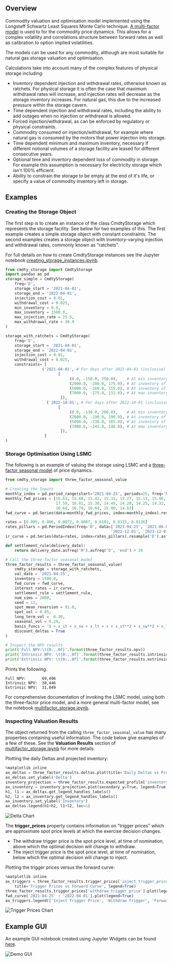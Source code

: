 ## Overview
Commodity valuation and optimisation model implemented using the Longstaff Schwartz Least Squares 
Monte Carlo technique.
[A multi-factor model](https://github.com/cmdty/core/blob/master/docs/multifactor_price_process/multifactor_price_process.pdf) 
is used to for the commodity price dynamics. This allows for a complex 
volatility and correlations structure between forward rates as well as calibration to option 
implied volatilities.


The models can be used for any commodity, although are most suitable for natural gas 
storage valuation and optimisation.

Calculations take into account many of the complex features of physical storage including:
* Inventory dependent injection and withdrawal rates, otherwise known as ratchets. For physical storage it is often the case that maximum withdrawal rates will increase, and injection rates will decrease as the storage inventory increases. For natural gas, this due to the increased pressure within the storage cavern.
* Time dependent injection and withdrawal rates, including the ability to add outages when no injection or withdrawal is allowed.
* Forced injection/withdrawal, as can be enforced by regulatory or physical constraints.
* Commodity consumed on injection/withdrawal, for example where natural gas is consumed by the motors that power injection into storage.
* Time dependent minimum and maximum inventory, necessary if different notional volumes of a storage facility are leased for different consecutive years.
* Optional time and inventory dependent loss of commodity in storage. For example this assumption is necessary for electricity storage which isn't 100% efficient.
* Ability to constrain the storage to be empty at the end of it's life, or specify a value of commodity inventory left in storage.


## Examples
### Creating the Storage Object
The first step is to create an instance of the class CmdtyStorage which
represents the storage facility. See below for two examples of this. The first example creates
a simple storage object with constant constraints. The second examples creates a storage
object with inventory-varying injection and withdrawal rates, commonly known as "ratchets".

For full details on how to create CmdtyStorage instances see the Jupyter notebook 
[creating_storage_instances.ipynb](https://github.com/cmdty/storage/blob/master/samples/python/creating_storage_instances.ipynb).

```python
from cmdty_storage import CmdtyStorage
import pandas as pd
storage_simple = CmdtyStorage(
    freq='D',
    storage_start = '2021-04-01',
    storage_end = '2022-04-01',
    injection_cost = 0.01,
    withdrawal_cost = 0.025,
    min_inventory = 0.0,
    max_inventory = 1500.0,
    max_injection_rate = 25.5,
    max_withdrawal_rate = 30.9
)

storage_with_ratchets = CmdtyStorage(
    freq='D',
    storage_start = '2021-04-01',
    storage_end = '2022-04-01',
    injection_cost = 0.01,
    withdrawal_cost = 0.025,
    constraints= [
                ('2021-04-01', # For days after 2021-04-01 (inclusive) until 2022-10-01 (exclusive):
                       [
                            (0.0, -150.0, 250.0),    # At min inventory of zero, max withdrawal of 150, max injection 250
                            (2000.0, -200.0, 175.0), # At inventory of 2000, max withdrawal of 200, max injection 175
                            (5000.0, -260.0, 155.0), # At inventory of 5000, max withdrawal of 260, max injection 155
                            (7000.0, -275.0, 132.0), # At max inventory of 7000, max withdrawal of 275, max injection 132
                        ]),
                  ('2022-10-01', # For days after 2022-10-01 (inclusive):
                       [
                            (0.0, -130.0, 260.0),    # At min inventory of zero, max withdrawal of 130, max injection 260
                            (2000.0, -190.0, 190.0), # At inventory of 2000, max withdrawal of 190, max injection 190
                            (5000.0, -230.0, 165.0), # At inventory of 5000, max withdrawal of 230, max injection 165
                            (7000.0, -245.0, 148.0), # At max inventory of 7000, max withdrawal of 245, max injection 148
                        ]),
                 ]
)

```

### Storage Optimisation Using LSMC
The following is an example of valuing the storage using LSMC and a [three-factor seasonal model](https://github.com/cmdty/core/blob/master/docs/three_factor_seasonal_model/three_factor_seasonal_model.pdf) of price dynamics.

```python
from cmdty_storage import three_factor_seasonal_value

# Creating the Inputs
monthly_index = pd.period_range(start='2021-04-25', periods=25, freq='M')
monthly_fwd_prices = [16.61, 15.68, 15.42, 15.31, 15.27, 15.13, 15.96, 17.22, 17.32, 17.66, 
                      17.59, 16.81, 15.36, 14.49, 14.28, 14.25, 14.32, 14.33, 15.30, 16.58, 
                      16.64, 16.79, 16.64, 15.90, 14.63]
fwd_curve = pd.Series(data=monthly_fwd_prices, index=monthly_index).resample('D').fillna('pad')

rates = [0.005, 0.006, 0.0072, 0.0087, 0.0101, 0.0115, 0.0126]
rates_pillars = pd.PeriodIndex(freq='D', data=['2021-04-25', '2021-06-01', '2021-08-01', '2021-12-01', '2022-04-01', 
                                              '2022-12-01', '2023-12-01'])
ir_curve = pd.Series(data=rates, index=rates_pillars).resample('D').asfreq('D').interpolate(method='linear')

def settlement_rule(delivery_date):
    return delivery_date.asfreq('M').asfreq('D', 'end') + 20

# Call the three-factor seasonal model
three_factor_results = three_factor_seasonal_value(
    cmdty_storage = storage_with_ratchets,
    val_date = '2021-04-25',
    inventory = 1500.0,
    fwd_curve = fwd_curve,
    interest_rates = ir_curve,
    settlement_rule = settlement_rule,
    num_sims = 2000,
    seed = 12,
    spot_mean_reversion = 91.0,
    spot_vol = 0.85,
    long_term_vol =  0.30,
    seasonal_vol = 0.19,
    basis_funcs = '1 + x_st + x_sw + x_lt + s + x_st**2 + x_sw**2 + x_lt**2 + s**2 + s * x_st',
    discount_deltas = True
)

# Inspect the NPV results
print('Full NPV:\t{0:,.0f}'.format(three_factor_results.npv))
print('Intrinsic NPV: \t{0:,.0f}'.format(three_factor_results.intrinsic_npv))
print('Extrinsic NPV: \t{0:,.0f}'.format(three_factor_results.extrinsic_npv))
```
Prints the following.

```
Full NPV:	    69,496
Intrinsic NPV: 	38,446
Extrinsic NPV: 	31,049
```
For comprehensive documentation of invoking the LSMC model, using both the three-factor price model,
and a more general multi-factor model, see the notebook [multifactor_storage.ipynb](https://github.com/cmdty/storage/blob/master/samples/python/multifactor_storage.ipynb).

### Inspecting Valuation Results
The object returned from the calling `three_factor_seasonal_value` has many properties containing useful information. The code below give examples of a
few of these. See the **Valuation Results** section of [multifactor_storage.ipynb](https://github.com/cmdty/storage/blob/master/samples/python/multifactor_storage.ipynb) for more details.

Plotting the daily Deltas and projected inventory:
```python
%matplotlib inline
ax_deltas = three_factor_results.deltas.plot(title='Daily Deltas vs Projected Inventory', legend=True, label='Delta')
ax_deltas.set_ylabel('Delta')
inventory_projection = three_factor_results.expected_profile['inventory']
ax_inventory = inventory_projection.plot(secondary_y=True, legend=True, ax=ax_deltas, label='Expected Inventory')
h1, l1 = ax_deltas.get_legend_handles_labels()
h2, l2 = ax_inventory.get_legend_handles_labels()
ax_inventory.set_ylabel('Inventory')
ax_deltas.legend(h1+h2, l1+l2, loc=1)
```

![Delta Chart](https://github.com/cmdty/storage/raw/master/assets/delta_inventory_chart.png)

The **trigger_prices** property contains information on "trigger prices" which are approximate spot price levels at which the exercise decision changes.
* The withdraw trigger price is the spot price level, at time of nomination, above which the optimal decision will change to withdraw.
* The inject trigger price is the spot price level, at time of nomination, below which the optimal decision will change to inject.

Plotting the trigger prices versus the forward curve:
```python
%matplotlib inline
ax_triggers = three_factor_results.trigger_prices['inject_trigger_price'].plot(
    title='Trigger Prices vs Forward Curve', legend=True)
three_factor_results.trigger_prices['withdraw_trigger_price'].plot(legend=True)
fwd_curve['2021-04-25' : '2022-04-01'].plot(legend=True)
ax_triggers.legend(['Inject Trigger Price', 'Withdraw Trigger', 'Forward Curve'])
```
![Trigger Prices Chart](https://github.com/cmdty/storage/raw/master/assets/trigger_prices_chart.png)

## Example GUI
An example GUI notebook created using Jupyter Widgets can be found 
[here](https://github.com/cmdty/storage/blob/master/samples/python/multi_factor_gui.ipynb).

![Demo GUI](https://github.com/cmdty/storage/raw/master/assets/gui_demo.gif)
